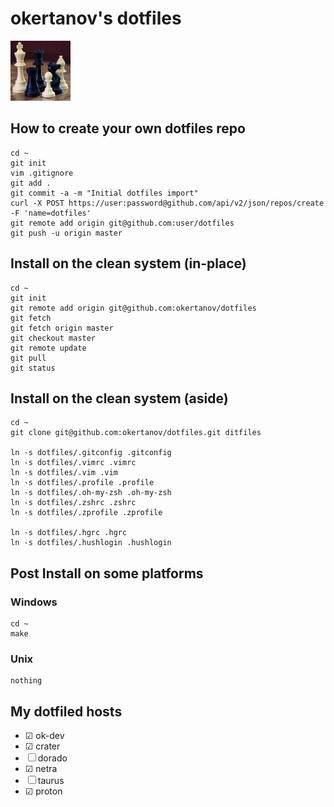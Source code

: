 okertanov's dotfiles
====================

![.face](https://github.com/okertanov/dotfiles/raw/master/.face "My .face file")

How to create your own dotfiles repo
------------------------------------
    cd ~
    git init
    vim .gitignore
    git add .
    git commit -a -m "Initial dotfiles import"
    curl -X POST https://user:password@github.com/api/v2/json/repos/create -F 'name=dotfiles'
    git remote add origin git@github.com:user/dotfiles
    git push -u origin master

Install on the clean system (in-place)
--------------------------------------
    cd ~
    git init
    git remote add origin git@github.com:okertanov/dotfiles
    git fetch
    git fetch origin master
    git checkout master
    git remote update
    git pull
    git status

Install on the clean system (aside)
-----------------------------------
    cd ~
    git clone git@github.com:okertanov/dotfiles.git ditfiles

    ln -s dotfiles/.gitconfig .gitconfig
    ln -s dotfiles/.vimrc .vimrc
    ln -s dotfiles/.vim .vim
    ln -s dotfiles/.profile .profile
    ln -s dotfiles/.oh-my-zsh .oh-my-zsh
    ln -s dotfiles/.zshrc .zshrc
    ln -s dotfiles/.zprofile .zprofile

    ln -s dotfiles/.hgrc .hgrc
    ln -s dotfiles/.hushlogin .hushlogin

Post Install on some platforms
------------------------------
### Windows
    cd ~
    make

### Unix
    nothing

My dotfiled hosts
-----------------
* ☑  ok-dev
* ☑  crater
* ☐  dorado
* ☑  netra
* ☐  taurus
* ☑  proton


